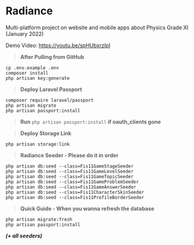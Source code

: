 # Radiance
Multi-platform project on website and mobile apps about Physics Grade XI (January 2022)

Demo Video: https://youtu.be/spHUbxrzlpI

> **After Pulling from GitHub**
```
cp .env.example .env
composer install
php artisan key:generate
```

> **Deploy Laravel Passport**
```
composer require laravel/passport
php artisan migrate
php artisan passport:install
```

> **Run** ```php artisan passport:install``` **if oauth_clients gone**

> **Deploy Storage Link**
```
php artisan storage:link
```

> **Radiance Seeder - Please do it in order**
```
php artisan db:seed --class=Fis11GameStageSeeder
php artisan db:seed --class=Fis11GameLevelSeeder
php artisan db:seed --class=Fis11GameTopicSeeder
php artisan db:seed --class=Fis11GameProblemSeeder
php artisan db:seed --class=Fis11GameAnswerSeeder
php artisan db:seed --class=Fis11CharacterSkinSeeder
php artisan db:seed --class=Fis11ProfileBorderSeeder
```

> **Quick Guide - When you wanna refresh the database**
```
php artisan migrate:fresh
php artisan passport:install
```
**_(+ all seeders)_**
